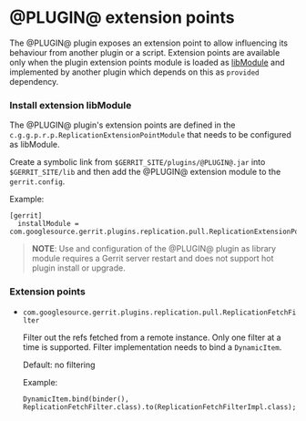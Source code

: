 @PLUGIN@ extension points
==============

The @PLUGIN@ plugin exposes an extension point to allow influencing its
behaviour from another plugin or a script.
Extension points are available only when the plugin extension points module
is loaded as [libModule](/config-gerrit.html#gerrit.installModule) and
implemented by another plugin which depends on this as `provided`
dependency.

### Install extension libModule

The @PLUGIN@ plugin's extension points are defined in the
`c.g.g.p.r.p.ReplicationExtensionPointModule` that needs to be configured
as libModule.

Create a symbolic link from `$GERRIT_SITE/plugins/@PLUGIN@.jar` into
`$GERRIT_SITE/lib` and then add the @PLUGIN@ extension module to the
`gerrit.config`.

Example:

```
[gerrit]
  installModule = com.googlesource.gerrit.plugins.replication.pull.ReplicationExtensionPointModule
```

> **NOTE**: Use and configuration of the @PLUGIN@ plugin as library module
requires a Gerrit server restart and does not support hot plugin install or
upgrade.


### Extension points

* `com.googlesource.gerrit.plugins.replication.pull.ReplicationFetchFilter`

  Filter out the refs fetched from a remote instance.
  Only one filter at a time is supported. Filter implementation needs to
  bind a `DynamicItem`.

  Default: no filtering

  Example:

  ```
  DynamicItem.bind(binder(), ReplicationFetchFilter.class).to(ReplicationFetchFilterImpl.class);
  ```
